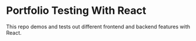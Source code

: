 # Portfolio Testing With React

This repo demos and tests out different frontend and backend features with React.
